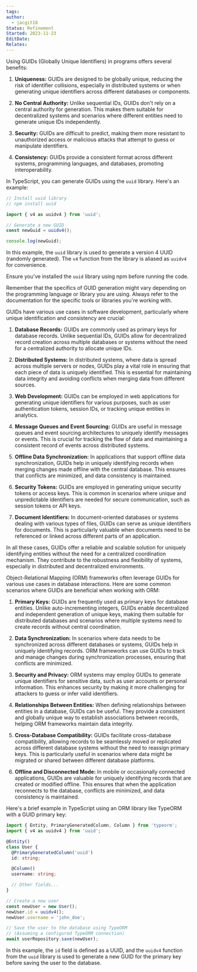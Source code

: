 ```yaml
---
tags: 
author:
  - jacgit18
Status: Refinement
Started: 2023-11-23
EditDate: 
Relates:
---
```

Using GUIDs (Globally Unique Identifiers) in programs offers several benefits:

1. **Uniqueness:** GUIDs are designed to be globally unique, reducing the risk of identifier collisions, especially in distributed systems or when generating unique identifiers across different databases or components.

2. **No Central Authority:** Unlike sequential IDs, GUIDs don't rely on a central authority for generation. This makes them suitable for decentralized systems and scenarios where different entities need to generate unique IDs independently.

3. **Security:** GUIDs are difficult to predict, making them more resistant to unauthorized access or malicious attacks that attempt to guess or manipulate identifiers.

4. **Consistency:** GUIDs provide a consistent format across different systems, programming languages, and databases, promoting interoperability.

In TypeScript, you can generate GUIDs using the `uuid` library. Here's an example:

```typescript
// Install uuid library
// npm install uuid

import { v4 as uuidv4 } from 'uuid';

// Generate a new GUID
const newGuid = uuidv4();

console.log(newGuid);
```

In this example, the `uuid` library is used to generate a version 4 UUID (randomly generated). The `v4` function from the library is aliased as `uuidv4` for convenience.

Ensure you've installed the `uuid` library using npm before running the code.

Remember that the specifics of GUID generation might vary depending on the programming language or library you are using. Always refer to the documentation for the specific tools or libraries you're working with.




GUIDs have various use cases in software development, particularly where unique identification and consistency are crucial:

1. **Database Records:** GUIDs are commonly used as primary keys for database records. Unlike sequential IDs, GUIDs allow for decentralized record creation across multiple databases or systems without the need for a centralized authority to allocate unique IDs.

2. **Distributed Systems:** In distributed systems, where data is spread across multiple servers or nodes, GUIDs play a vital role in ensuring that each piece of data is uniquely identified. This is essential for maintaining data integrity and avoiding conflicts when merging data from different sources.

3. **Web Development:** GUIDs can be employed in web applications for generating unique identifiers for various purposes, such as user authentication tokens, session IDs, or tracking unique entities in analytics.

4. **Message Queues and Event Sourcing:** GUIDs are useful in message queues and event sourcing architectures to uniquely identify messages or events. This is crucial for tracking the flow of data and maintaining a consistent record of events across distributed systems.

5. **Offline Data Synchronization:** In applications that support offline data synchronization, GUIDs help in uniquely identifying records when merging changes made offline with the central database. This ensures that conflicts are minimized, and data consistency is maintained.

6. **Security Tokens:** GUIDs are employed in generating unique security tokens or access keys. This is common in scenarios where unique and unpredictable identifiers are needed for secure communication, such as session tokens or API keys.

7. **Document Identifiers:** In document-oriented databases or systems dealing with various types of files, GUIDs can serve as unique identifiers for documents. This is particularly valuable when documents need to be referenced or linked across different parts of an application.

In all these cases, GUIDs offer a reliable and scalable solution for uniquely identifying entities without the need for a centralized coordination mechanism. They contribute to the robustness and flexibility of systems, especially in distributed and decentralized environments.



Object-Relational Mapping (ORM) frameworks often leverage GUIDs for various use cases in database interactions. Here are some common scenarios where GUIDs are beneficial when working with ORM:

1. **Primary Keys:** GUIDs are frequently used as primary keys for database entities. Unlike auto-incrementing integers, GUIDs enable decentralized and independent generation of unique keys, making them suitable for distributed databases and scenarios where multiple systems need to create records without central coordination.

2. **Data Synchronization:** In scenarios where data needs to be synchronized across different databases or systems, GUIDs help in uniquely identifying records. ORM frameworks can use GUIDs to track and manage changes during synchronization processes, ensuring that conflicts are minimized.

3. **Security and Privacy:** ORM systems may employ GUIDs to generate unique identifiers for sensitive data, such as user accounts or personal information. This enhances security by making it more challenging for attackers to guess or infer valid identifiers.

4. **Relationships Between Entities:** When defining relationships between entities in a database, GUIDs can be useful. They provide a consistent and globally unique way to establish associations between records, helping ORM frameworks maintain data integrity.

5. **Cross-Database Compatibility:** GUIDs facilitate cross-database compatibility, allowing records to be seamlessly moved or replicated across different database systems without the need to reassign primary keys. This is particularly useful in scenarios where data might be migrated or shared between different database platforms.

6. **Offline and Disconnected Mode:** In mobile or occasionally connected applications, GUIDs are valuable for uniquely identifying records that are created or modified offline. This ensures that when the application reconnects to the database, conflicts are minimized, and data consistency is maintained.

Here's a brief example in TypeScript using an ORM library like TypeORM with a GUID primary key:

```typescript
import { Entity, PrimaryGeneratedColumn, Column } from 'typeorm';
import { v4 as uuidv4 } from 'uuid';

@Entity()
class User {
  @PrimaryGeneratedColumn('uuid')
  id: string;

  @Column()
  username: string;

  // Other fields...
}

// Create a new user
const newUser = new User();
newUser.id = uuidv4();
newUser.username = 'john_doe';

// Save the user to the database using TypeORM
// (Assuming a configured TypeORM connection)
await userRepository.save(newUser);
```

In this example, the `id` field is defined as a UUID, and the `uuidv4` function from the `uuid` library is used to generate a new GUID for the primary key before saving the user to the database.